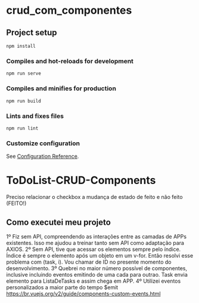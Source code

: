 # crud_com_componentes

## Project setup
```
npm install
```

### Compiles and hot-reloads for development
```
npm run serve
```

### Compiles and minifies for production
```
npm run build
```

### Lints and fixes files
```
npm run lint
```

### Customize configuration
See [Configuration Reference](https://cli.vuejs.org/config/).
# ToDoList-CRUD-Components

Preciso relacionar o checkbox a mudança de estado de feito e não feito (FEITO!)

## Como executei meu projeto

1º Fiz sem API, compreendendo as interações entre as camadas de APPs existentes. Isso me ajudou a treinar tanto sem API como adaptação para AXIOS. 
2º Sem API, tive que acessar os elementos sempre pelo índice. Índice é sempre o elemento após um objeto em um v-for. Então resolvi esse problema com (task, i). Vou chamar de ID no presente momento do desenvolvimento.
3º Quebrei no maior número possível de componentes, inclusive incluindo eventos emitindo de uma cada para outrao. Task envia elemento para ListaDeTasks e assim chega em APP. 
4º Utilizei eventos personalizados a maior parte do tempo $emit https://br.vuejs.org/v2/guide/components-custom-events.html